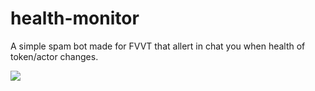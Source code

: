 # health-monitor

A simple spam bot made for FVVT that allert in chat you when health of token/actor changes.

<img src="https://imgur.com/DMAGamO"></img>
